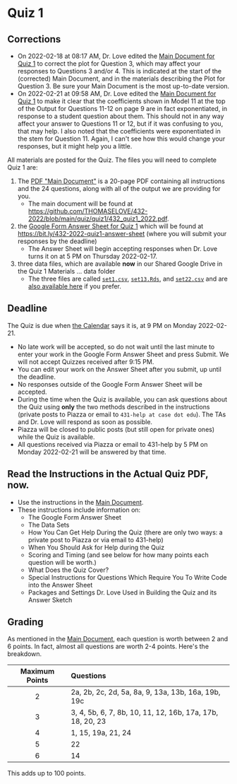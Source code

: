 # Quiz 1

## Corrections

- On 2022-02-18 at 08:17 AM, Dr. Love edited the [Main Document for Quiz 1](https://github.com/THOMASELOVE/432-2022/blob/main/quiz/quiz1/432_quiz1_2022.pdf) to correct the plot for Question 3, which may affect your responses to Questions 3 and/or 4. This is indicated at the start of the (corrected) Main Document, and in the materials describing the Plot for Question 3. Be sure your Main Document is the most up-to-date version.
- On 2022-02-21 at 09:58 AM, Dr. Love edited the [Main Document for Quiz 1](https://github.com/THOMASELOVE/432-2022/blob/main/quiz/quiz1/432_quiz1_2022.pdf) to make it clear that the coefficients shown in Model 11 at the top of the Output for Questions 11-12 on page 9 are in fact exponentiated, in response to a student question about them. This should not in any way affect your answer to Questions 11 or 12, but if it was confusing to you, that may help. I also noted that the coefficients were exponentiated in the stem for Question 11. Again, I can't see how this would change your responses, but it might help you a little.

All materials are posted for the Quiz. The files you will need to complete Quiz 1 are:

1. The [PDF "Main Document"](https://github.com/THOMASELOVE/432-2022/blob/main/quiz/quiz1/432_quiz1_2022.pdf) is a 20-page PDF containing all instructions and the 24 questions, along with all of the output we are providing for you. 
    - The main document will be found at https://github.com/THOMASELOVE/432-2022/blob/main/quiz/quiz1/432_quiz1_2022.pdf.
2. the [Google Form Answer Sheet for Quiz 1](https://bit.ly/432-2022-quiz1-answer-sheet) which will be found at https://bit.ly/432-2022-quiz1-answer-sheet (where you will submit your responses by the deadline) 
    - The Answer Sheet will begin accepting responses when Dr. Love turns it on at 5 PM on Thursday 2022-02-17.
3. three data files, which are available **now** in our Shared Google Drive in the Quiz 1 Materials ... data folder
    - The three files are called [`set1.csv`](https://raw.githubusercontent.com/THOMASELOVE/432-2022/main/quiz/quiz1/data/set1.csv), [`set13.Rds`](https://github.com/THOMASELOVE/432-2022/blob/main/quiz/quiz1/data/set13.Rds), and [`set22.csv`](https://raw.githubusercontent.com/THOMASELOVE/432-2022/main/quiz/quiz1/data/set22.csv) and are [also available here](https://github.com/THOMASELOVE/432-2022/tree/main/quiz/quiz1/data) if you prefer.

## Deadline

The Quiz is due when [the Calendar](https://thomaselove.github.io/431/calendar.html) says it is, at 9 PM on Monday 2022-02-21. 

- No late work will be accepted, so do not wait until the last minute to enter your work in the Google Form Answer Sheet and press Submit. We will not accept Quizzes received after 9:15 PM.
- You can edit your work on the Answer Sheet after you submit, up until the deadline. 
- No responses outside of the Google Form Answer Sheet will be accepted.
- During the time when the Quiz is available, you can ask questions about the Quiz using **only** the two methods described in the instructions (private posts to Piazza or email to `431-help at case dot edu`). The TAs and Dr. Love will respond as soon as possible. 
- Piazza will be closed to public posts (but still open for private ones) while the Quiz is available.
- All questions received via Piazza or email to 431-help by 5 PM on Monday 2022-02-21 will be answered by that time.

## Read the Instructions in the Actual Quiz PDF, now.

- Use the instructions in the [Main Document](https://github.com/THOMASELOVE/432-2022/blob/main/quiz/quiz1/432_quiz1_2022.pdf).
- These instructions include information on:
    - The Google Form Answer Sheet
    - The Data Sets
    - How You Can Get Help During the Quiz (there are only two ways: a private post to Piazza or via email to 431-help)
    - When You Should Ask for Help during the Quiz
    - Scoring and Timing (and see below for how many points each question will be worth.)
    - What Does the Quiz Cover?
    - Special Instructions for Questions Which Require You To Write Code into the Answer Sheet
    - Packages and Settings Dr. Love Used in Building the Quiz and its Answer Sketch

## Grading

As mentioned in the [Main Document](https://github.com/THOMASELOVE/432-2022/blob/main/quiz/quiz1/432_quiz1_2022.pdf), each question is worth between 2 and 6 points. In fact, almost all questions are worth 2-4 points. Here's the breakdown.

Maximum Points | Questions  
:-----------: | :---------------------------
2 | 2a, 2b, 2c, 2d, 5a, 8a, 9, 13a, 13b, 16a, 19b, 19c
3 | 3, 4, 5b, 6, 7, 8b, 10, 11, 12, 16b, 17a, 17b, 18, 20, 23
4 | 1, 15, 19a, 21, 24
5 | 22
6 | 14

This adds up to 100 points.
